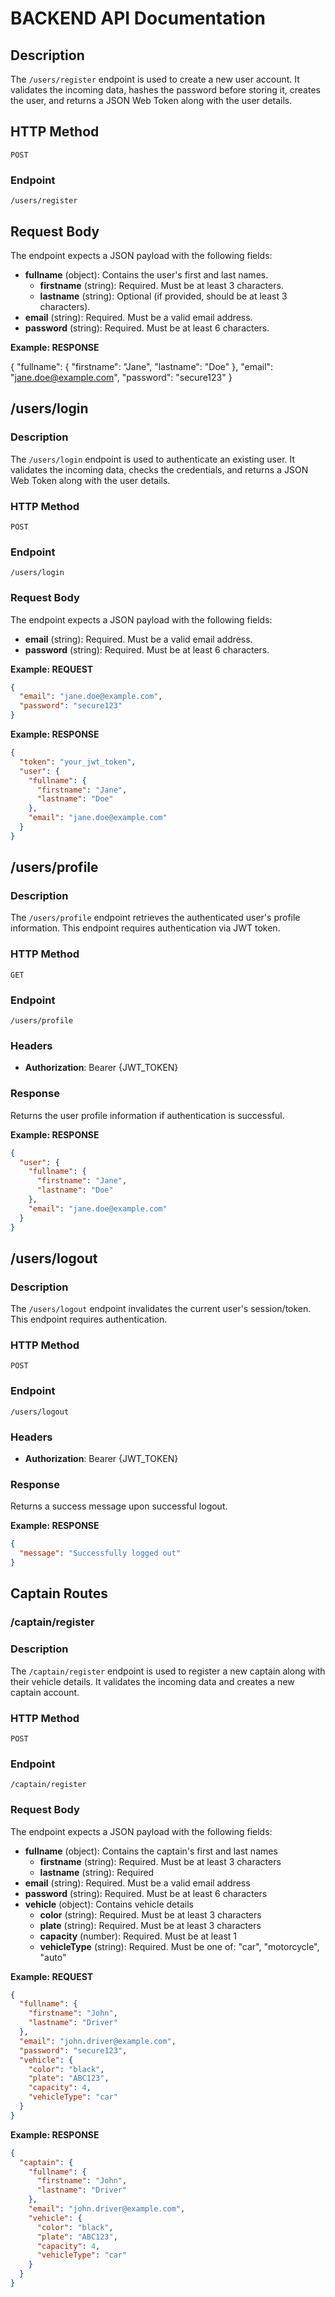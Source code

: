 # BACKEND API Documentation

## Description

The `/users/register` endpoint is used to create a new user account. It validates the incoming data, hashes the password before storing it, creates the user, and returns a JSON Web Token along with the user details.

## HTTP Method

`POST`

### Endpoint

`/users/register`

## Request Body

The endpoint expects a JSON payload with the following fields:

- **fullname** (object): Contains the user's first and last names.
  - **firstname** (string): Required. Must be at least 3 characters.
  - **lastname** (string): Optional (if provided, should be at least 3 characters).
- **email** (string): Required. Must be a valid email address.
- **password** (string): Required. Must be at least 6 characters.

**Example: RESPONSE**

{
"fullname": {
"firstname": "Jane",
"lastname": "Doe"
},
"email": "jane.doe@example.com",
"password": "secure123"
}

## /users/login

### Description

The `/users/login` endpoint is used to authenticate an existing user. It validates the incoming data, checks the credentials, and returns a JSON Web Token along with the user details.

### HTTP Method

`POST`

### Endpoint

`/users/login`

### Request Body

The endpoint expects a JSON payload with the following fields:

- **email** (string): Required. Must be a valid email address.
- **password** (string): Required. Must be at least 6 characters.

**Example: REQUEST**

```json
{
  "email": "jane.doe@example.com",
  "password": "secure123"
}
```

**Example: RESPONSE**

```json
{
  "token": "your_jwt_token",
  "user": {
    "fullname": {
      "firstname": "Jane",
      "lastname": "Doe"
    },
    "email": "jane.doe@example.com"
  }
}
```

## /users/profile

### Description

The `/users/profile` endpoint retrieves the authenticated user's profile information. This endpoint requires authentication via JWT token.

### HTTP Method

`GET`

### Endpoint

`/users/profile`

### Headers

- **Authorization**: Bearer {JWT_TOKEN}

### Response

Returns the user profile information if authentication is successful.

**Example: RESPONSE**

```json
{
  "user": {
    "fullname": {
      "firstname": "Jane",
      "lastname": "Doe"
    },
    "email": "jane.doe@example.com"
  }
}
```

## /users/logout

### Description

The `/users/logout` endpoint invalidates the current user's session/token. This endpoint requires authentication.

### HTTP Method

`POST`

### Endpoint

`/users/logout`

### Headers

- **Authorization**: Bearer {JWT_TOKEN}

### Response

Returns a success message upon successful logout.

**Example: RESPONSE**

```json
{
  "message": "Successfully logged out"
}
```

## Captain Routes

### /captain/register

### Description

The `/captain/register` endpoint is used to register a new captain along with their vehicle details. It validates the incoming data and creates a new captain account.

### HTTP Method

`POST`

### Endpoint

`/captain/register`

### Request Body

The endpoint expects a JSON payload with the following fields:

- **fullname** (object): Contains the captain's first and last names
  - **firstname** (string): Required. Must be at least 3 characters
  - **lastname** (string): Required
- **email** (string): Required. Must be a valid email address
- **password** (string): Required. Must be at least 6 characters
- **vehicle** (object): Contains vehicle details
  - **color** (string): Required. Must be at least 3 characters
  - **plate** (string): Required. Must be at least 3 characters
  - **capacity** (number): Required. Must be at least 1
  - **vehicleType** (string): Required. Must be one of: "car", "motorcycle", "auto"

**Example: REQUEST**

```json
{
  "fullname": {
    "firstname": "John",
    "lastname": "Driver"
  },
  "email": "john.driver@example.com",
  "password": "secure123",
  "vehicle": {
    "color": "black",
    "plate": "ABC123",
    "capacity": 4,
    "vehicleType": "car"
  }
}
```

**Example: RESPONSE**

```json
{
  "captain": {
    "fullname": {
      "firstname": "John",
      "lastname": "Driver"
    },
    "email": "john.driver@example.com",
    "vehicle": {
      "color": "black",
      "plate": "ABC123",
      "capacity": 4,
      "vehicleType": "car"
    }
  }
}
```
